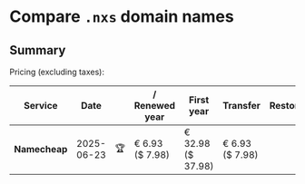 # Compare `.nxs` domain names

## Summary

Pricing (excluding taxes):

| Service | Date |  | / Renewed year | First year | Transfer | Restoration |
|--|--|--|--|--|--|--|
| **Namecheap** | 2025-06-23 | 🏆 | € 6.93<br>($ 7.98) | € 32.98<br>($ 37.98) | € 6.93<br>($ 7.98) |  |
